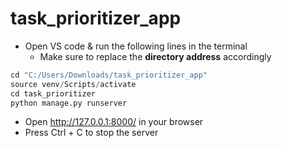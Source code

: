 # task_prioritizer_app

- Open VS code & run the following lines in the terminal
    - Make sure to replace the **directory address** accordingly

```python
cd "C:/Users/Downloads/task_prioritizer_app"
source venv/Scripts/activate
cd task_prioritizer
python manage.py runserver
```

- Open http://127.0.0.1:8000/ in your browser
- Press Ctrl + C to stop the server